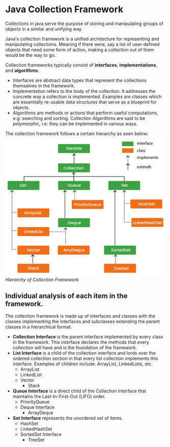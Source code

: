 # Java Collection Framework
Collections in java serve the purpose of storing and manipulating groups of objects in a similar and unifying way.

Java's collection framework is a unified architecture for representing and manipulating collections.
Meaning if there were, say a list of user-defined objects that need some form of action, making a collection out of them would be the way to go.

Collection frameworks typically consist of **interfaces**, **implementations**, and **algorithms**.
- Interfaces are abstract data types that represent the collections themselves in the framework.
- Implementation refers to the body of the collection. It addresses the concrete way a collection is implemented. Examples are classes which are essentially re-usable data structures that serve as a blueprint for objects.
- Algorithms are methods or actions that perform useful computations, e.g: searching and sorting.
 Collection Algorithms are said to be polymorphic, i.e: they can be implemented in various ways.

The collection framework follows a certain hierarchy as seen below:
![img_2.png](img_2.png)
_Hierarchy of Collection Framework_

## Individual analysis of each item in the framework.
The collection framework is made up of interfaces and classes with the classes implementing the interfaces and subclasses extending the parent classes in a hierarchical format.

- **Collection Interface** is the parent interface implemented by every class in the framework. This interface declares the methods that every collection will have and is the foundation of the framework.
- **List Interface** is a child of the collection interface and lords over the ordered collection section in that every list collection implements this interface. Examples of children include: ArrayList, LinkedLists, etc.
    - ArrayList
    - LinkedList
    - Vector
        - Stack
- **Queue Interface** is a direct child of the Collection Interface that maintains the Last-In-First-Out (LIFO) order.
    - PriorityQueue
    - Deque Interface
        - ArrayDeque
- **Set Interface** represents the unordered set of items.
    - HashSet
    - LinkedHashSet
    - SortedSet Interface
      - TreeSet
